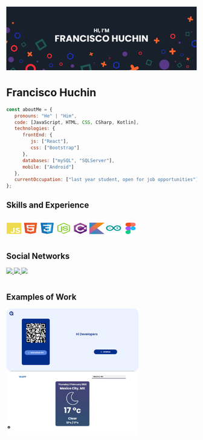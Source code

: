 ![Development](https://github.com/FranciscoHuchinUc/FranciscoHuchinUc/blob/main/Head.jpg)

# Francisco Huchin

```javascript
const aboutMe = {
   pronouns: "He" | "Him",
   code: [JavaScript, HTML, CSS, CSharp, Kotlin],
   technologies: {
      frontEnd: {
         js: ["React"],
         css: ["Bootstrap"]
      },
      databases: ["mySQL", "SQLServer"],
      mobile: ["Android"]
   },
   currentOccupation: ["last year student, open for job opportunities"]
};
```

## Skills and Experience
  
<div style="display: inline_block"><br>
  <img align="center" alt="Js"     height="30" width="40" src="https://raw.githubusercontent.com/devicons/devicon/master/icons/javascript/javascript-plain.svg">
  <img align="center" alt="HTML"   height="30" width="40" src="https://raw.githubusercontent.com/devicons/devicon/master/icons/html5/html5-original.svg">
  <img align="center" alt="CSS"    height="30" width="40" src="https://raw.githubusercontent.com/devicons/devicon/master/icons/css3/css3-original.svg">
  <img align="center" alt="NodeJS" height="30" width="40" src="https://raw.githubusercontent.com/devicons/devicon/master/icons/nodejs/nodejs-original.svg">
  <img align="center" alt="Csharp" height="30" width="40" src="https://raw.githubusercontent.com/devicons/devicon/master/icons/csharp/csharp-original.svg">
  <img align="center" alt="Kotlin" height="30" width="40" src="https://raw.githubusercontent.com/devicons/devicon/master/icons/kotlin/kotlin-original.svg">
  <img align="center" alt="Arduino"height="30" width="40" src="https://raw.githubusercontent.com/devicons/devicon/master/icons/arduino/arduino-original.svg">
  <img align="center" alt="Figma"  height="30" width="40" src="https://raw.githubusercontent.com/devicons/devicon/master/icons/figma/figma-original.svg">
</div>

<br>

## Social Networks
<div>
  <a href="https://twitter.com/Francisco_twtt" target="_blank">
    <img src="https://img.shields.io/badge/Twitter-1DA1F2?style=for-the-badge&logo=twitter&logoColor=white" target="_blank">
  </a>
  <a href="https://instagram.com/francisco_huchin" target="_blank">
    <img src="https://img.shields.io/badge/-Instagram-%23E4405F?style=for-the-badge&logo=instagram&logoColor=white" target="_blank">
  </a>
  <a href = "mailto:huchin.uc.francisco@gmail.com" target="_blank">
    <img src="https://img.shields.io/badge/-Gmail-%23333?style=for-the-badge&logo=gmail&logoColor=white" target="_blank">
  </a>
</div>

<br>

## Examples of Work
<div style="display: inline_block">
   <a href="https://franciscohuchinuc.github.io/QRCodeApp/" target="_blank">
      <img src="https://github.com/FranciscoHuchinUc/FranciscoHuchinUc/blob/main/QRCodeApp.png" alt="QR Code App" width="350">
   </a>
   <a href="https://franciscohuchinuc.github.io/WeatherApp/" target="_blank">
      <img src="https://github.com/FranciscoHuchinUc/FranciscoHuchinUc/blob/main/WeatherWebApp.png" alt="Weather App" width="350" >
   </a>
</div>
